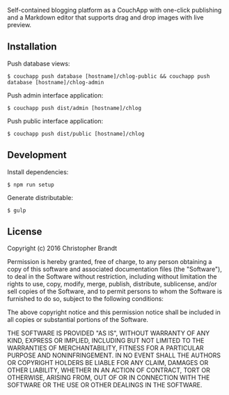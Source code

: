 Self-contained blogging platform as a CouchApp with one-click publishing and a Markdown editor that supports drag and drop images with live preview.

Installation
-------------

Push database views:

    $ couchapp push database [hostname]/chlog-public && couchapp push database [hostname]/chlog-admin

Push admin interface application:

    $ couchapp push dist/admin [hostname]/chlog

Push public interface application:

    $ couchapp push dist/public [hostname]/chlog

Development
------------

Install dependencies:

    $ npm run setup

Generate distributable:

    $ gulp


## License

Copyright (c) 2016 Christopher Brandt

Permission is hereby granted, free of charge, to any person obtaining a copy of this software and associated documentation files (the "Software"), to deal in the Software without restriction, including without limitation the rights to use, copy, modify, merge, publish, distribute, sublicense, and/or sell copies of the Software, and to permit persons to whom the Software is furnished to do so, subject to the following conditions:

The above copyright notice and this permission notice shall be included in all copies or substantial portions of the Software.

THE SOFTWARE IS PROVIDED "AS IS", WITHOUT WARRANTY OF ANY KIND, EXPRESS OR IMPLIED, INCLUDING BUT NOT LIMITED TO THE WARRANTIES OF MERCHANTABILITY, FITNESS FOR A PARTICULAR PURPOSE AND NONINFRINGEMENT. IN NO EVENT SHALL THE AUTHORS OR COPYRIGHT HOLDERS BE LIABLE FOR ANY CLAIM, DAMAGES OR OTHER LIABILITY, WHETHER IN AN ACTION OF CONTRACT, TORT OR OTHERWISE, ARISING FROM, OUT OF OR IN CONNECTION WITH THE SOFTWARE OR THE USE OR OTHER DEALINGS IN THE SOFTWARE.
